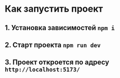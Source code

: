 # Как запустить проект

## 1. Установка зависимостей `npm i`

## 2. Старт проекта `npm run dev`

## 3. Проект откроется по адресу `http://localhost:5173/`
